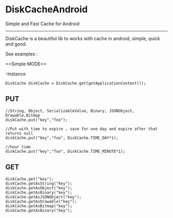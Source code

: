 # DiskCacheAndroid
Simple and Fast Cache for Android

----------------------------------


DiskCache is a beautiful lib to works with cache in android, simple, quick and good.

See examples :

==Simple MODE==

-Instance
```
DiskCache diskCache = DiskCache.get(getApplicationContext());
```
## PUT ## 
```
//String, Object, SerializableValue, Binary, JSONObject, Drawable,Bitmap
diskCache.put("key","foo");
```

```
//Put with time to expire , save for one day and expire after that returns null
diskCache.put("key","foo", DiskCache.TIME_DAY*1);
```
```
//hour time
diskCache.put("key","foo", DiskCache.TIME_MINUTE*1);
```

## GET ##
```
diskCache.get("key");
diskCache.getAsString("key");
diskCache.getAsObject("key");
diskCache.getAsBinary("key");
diskCache.getAsJSONObject("key");
diskCache.getAsDrawable("key");
diskCache.getAsBitmap("key");
diskCache.getAsBinary("key");
```